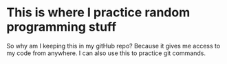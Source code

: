 # This is where I practice random programming stuff
So why am I keeping this in my gitHub repo? Because it gives me access to my code from anywhere. I can also use this to practice git commands.
```